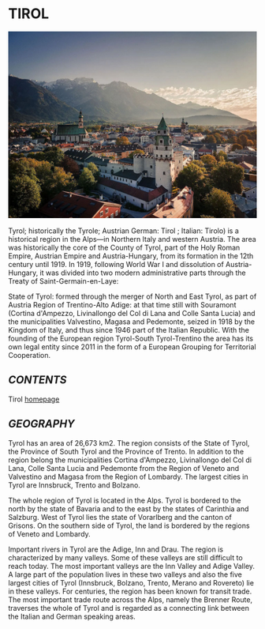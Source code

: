 # **TIROL**

![Triol](/Image/altstadt-hall-in-tirol-sommer-sonnenaufgang.jpg)

Tyrol; historically the Tyrole; Austrian German: Tirol ; Italian: Tirolo) is a historical region in the Alps—in Northern Italy and western Austria. The area was historically the core of the County of Tyrol, part of the Holy Roman Empire, Austrian Empire and Austria-Hungary, from its formation in the 12th century until 1919. In 1919, following World War I and dissolution of Austria-Hungary, it was divided into two modern administrative parts through the Treaty of Saint-Germain-en-Laye:

State of Tyrol: formed through the merger of North and East Tyrol, as part of Austria
Region of Trentino-Alto Adige: at that time still with Souramont (Cortina d'Ampezzo, Livinallongo del Col di Lana and Colle Santa Lucia) and the municipalities Valvestino, Magasa and Pedemonte, seized in 1918 by the Kingdom of Italy, and thus since 1946 part of the Italian Republic.
With the founding of the European region Tyrol-South Tyrol-Trentino the area has its own legal entity since 2011 in the form of a European Grouping for Territorial Cooperation.


## *CONTENTS*

Tirol [homepage](https://www.tirol.gv.at/en/)

## *GEOGRAPHY*

Tyrol has an area of 26,673 km2. The region consists of the State of Tyrol, the Province of South Tyrol and the Province of Trento. In addition to the region belong the municipalities Cortina d'Ampezzo, Livinallongo del Col di Lana, Colle Santa Lucia and Pedemonte from the Region of Veneto and Valvestino and Magasa from the Region of Lombardy. The largest cities in Tyrol are Innsbruck, Trento and Bolzano.

The whole region of Tyrol is located in the Alps. Tyrol is bordered to the north by the state of Bavaria and to the east by the states of Carinthia and Salzburg. West of Tyrol lies the state of Vorarlberg and the canton of Grisons. On the southern side of Tyrol, the land is bordered by the regions of Veneto and Lombardy.

Important rivers in Tyrol are the Adige, Inn and Drau. The region is characterized by many valleys. Some of these valleys are still difficult to reach today. The most important valleys are the Inn Valley and Adige Valley. A large part of the population lives in these two valleys and also the five largest cities of Tyrol (Innsbruck, Bolzano, Trento, Merano and Rovereto) lie in these valleys. For centuries, the region has been known for transit trade. The most important trade route across the Alps, namely the Brenner Route, traverses the whole of Tyrol and is regarded as a connecting link between the Italian and German speaking areas.







